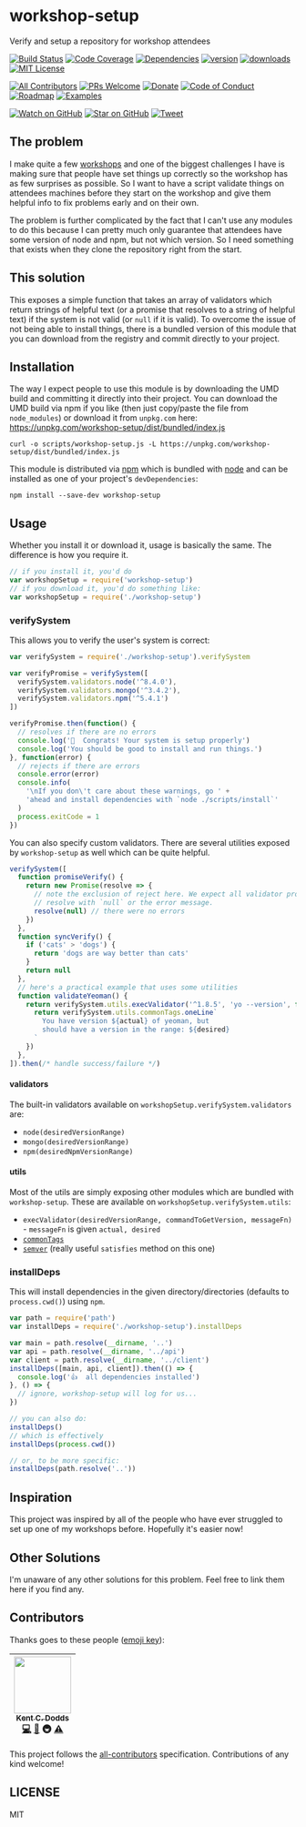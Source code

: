 # workshop-setup

Verify and setup a repository for workshop attendees

[![Build Status][build-badge]][build]
[![Code Coverage][coverage-badge]][coverage]
[![Dependencies][dependencyci-badge]][dependencyci]
[![version][version-badge]][package]
[![downloads][downloads-badge]][npm-stat]
[![MIT License][license-badge]][LICENSE]

[![All Contributors](https://img.shields.io/badge/all_contributors-1-orange.svg?style=flat-square)](#contributors)
[![PRs Welcome][prs-badge]][prs]
[![Donate][donate-badge]][donate]
[![Code of Conduct][coc-badge]][coc]
[![Roadmap][roadmap-badge]][roadmap]
[![Examples][examples-badge]][examples]

[![Watch on GitHub][github-watch-badge]][github-watch]
[![Star on GitHub][github-star-badge]][github-star]
[![Tweet][twitter-badge]][twitter]

## The problem

I make quite a few [workshops][workshops] and one of the biggest challenges I
have is making sure that people have set things up correctly so the workshop has
as few surprises as possible. So I want to have a script validate things on
attendees machines before they start on the workshop and give them helpful info
to fix problems early and on their own.

The problem is further complicated by the fact that I can't use any modules to
do this because I can pretty much only guarantee that attendees have some
version of node and npm, but not which version. So I need something that exists
when they clone the repository right from the start.

## This solution

This exposes a simple function that takes an array of validators which return
strings of helpful text (or a promise that resolves to a string of helpful text)
if the system is not valid (or `null` if it is valid). To overcome the issue of
not being able to install things, there is a bundled version of this module that
you can download from the registry and commit directly to your project.

## Installation

The way I expect people to use this module is by downloading the UMD build and
committing it directly into their project. You can download the UMD build via
npm if you like (then just copy/paste the file from `node_modules`) or download
it from `unpkg.com` here: https://unpkg.com/workshop-setup/dist/bundled/index.js

```
curl -o scripts/workshop-setup.js -L https://unpkg.com/workshop-setup/dist/bundled/index.js
```

This module is distributed via [npm][npm] which is bundled with [node][node] and
can be installed as one of your project's `devDependencies`:

```
npm install --save-dev workshop-setup
```

## Usage

Whether you install it or download it, usage is basically the same. The
difference is how you require it.

```javascript
// if you install it, you'd do
var workshopSetup = require('workshop-setup')
// if you download it, you'd do something like:
var workshopSetup = require('./workshop-setup')
```

### verifySystem

This allows you to verify the user's system is correct:

```javascript
var verifySystem = require('./workshop-setup').verifySystem

var verifyPromise = verifySystem([
  verifySystem.validators.node('^8.4.0'),
  verifySystem.validators.mongo('^3.4.2'),
  verifySystem.validators.npm('^5.4.1')
])

verifyPromise.then(function() {
  // resolves if there are no errors
  console.log('🎉  Congrats! Your system is setup properly')
  console.log('You should be good to install and run things.')
}, function(error) {
  // rejects if there are errors
  console.error(error)
  console.info(
    '\nIf you don\'t care about these warnings, go ' +
    'ahead and install dependencies with `node ./scripts/install`'
  )
  process.exitCode = 1
})
```

You can also specify custom validators. There are several utilities exposed by
`workshop-setup` as well which can be quite helpful.

```javascript
verifySystem([
  function promiseVerify() {
    return new Promise(resolve => {
      // note the exclusion of reject here. We expect all validator promises to
      // resolve with `null` or the error message.
      resolve(null) // there were no errors
    })
  },
  function syncVerify() {
    if ('cats' > 'dogs') {
      return 'dogs are way better than cats'
    }
    return null
  },
  // here's a practical example that uses some utilities
  function validateYeoman() {
    return verifySystem.utils.execValidator('^1.8.5', 'yo --version', function(actual, desired) {
      return verifySystem.utils.commonTags.oneLine`
        You have version ${actual} of yeoman, but
        should have a version in the range: ${desired}
      `
    })
  },
]).then(/* handle success/failure */)
```

#### validators

The built-in validators available on `workshopSetup.verifySystem.validators`
are:

- `node(desiredVersionRange)`
- `mongo(desiredVersionRange)`
- `npm(desiredNpmVersionRange)`

#### utils

Most of the utils are simply exposing other modules which are bundled with
`workshop-setup`. These are available on `workshopSetup.verifySystem.utils`:

- `execValidator(desiredVersionRange, commandToGetVersion, messageFn)` - `messageFn` is given `actual, desired`
- [`commonTags`][common-tags]
- [`semver`][semver] (really useful `satisfies` method on this one)

### installDeps

This will install dependencies in the given directory/directories (defaults to
`process.cwd()`) using `npm`.

```javascript
var path = require('path')
var installDeps = require('./workshop-setup').installDeps

var main = path.resolve(__dirname, '..')
var api = path.resolve(__dirname, '../api')
var client = path.resolve(__dirname, '../client')
installDeps([main, api, client]).then(() => {
  console.log('👍  all dependencies installed')
}, () => {
  // ignore, workshop-setup will log for us...
})

// you can also do:
installDeps()
// which is effectively
installDeps(process.cwd())

// or, to be more specific:
installDeps(path.resolve('..'))
```

## Inspiration

This project was inspired by all of the people who have ever struggled to set up
one of my workshops before. Hopefully it's easier now!

## Other Solutions

I'm unaware of any other solutions for this problem. Feel free to link them here
if you find any.

## Contributors

Thanks goes to these people ([emoji key][emojis]):

<!-- ALL-CONTRIBUTORS-LIST:START - Do not remove or modify this section -->
| [<img src="https://avatars.githubusercontent.com/u/1500684?v=3" width="100px;"/><br /><sub>Kent C. Dodds</sub>](https://kentcdodds.com)<br />[💻](https://github.com/kentcdodds/workshop-setup/commits?author=kentcdodds) [📖](https://github.com/kentcdodds/workshop-setup/commits?author=kentcdodds) 🚇 [⚠️](https://github.com/kentcdodds/workshop-setup/commits?author=kentcdodds) |
| :---: |
<!-- ALL-CONTRIBUTORS-LIST:END -->

This project follows the [all-contributors][all-contributors] specification. Contributions of any kind welcome!

## LICENSE

MIT

[npm]: https://www.npmjs.com/
[node]: https://nodejs.org
[build-badge]: https://img.shields.io/travis/kentcdodds/workshop-setup.svg?style=flat-square
[build]: https://travis-ci.org/kentcdodds/workshop-setup
[coverage-badge]: https://img.shields.io/codecov/c/github/kentcdodds/workshop-setup.svg?style=flat-square
[coverage]: https://codecov.io/github/kentcdodds/workshop-setup
[dependencyci-badge]: https://dependencyci.com/github/kentcdodds/workshop-setup/badge?style=flat-square
[dependencyci]: https://dependencyci.com/github/kentcdodds/workshop-setup
[version-badge]: https://img.shields.io/npm/v/workshop-setup.svg?style=flat-square
[package]: https://www.npmjs.com/package/workshop-setup
[downloads-badge]: https://img.shields.io/npm/dm/workshop-setup.svg?style=flat-square
[npm-stat]: http://npm-stat.com/charts.html?package=workshop-setup&from=2016-04-01
[license-badge]: https://img.shields.io/npm/l/workshop-setup.svg?style=flat-square
[license]: https://github.com/kentcdodds/workshop-setup/blob/master/other/LICENSE
[prs-badge]: https://img.shields.io/badge/PRs-welcome-brightgreen.svg?style=flat-square
[prs]: http://makeapullrequest.com
[donate-badge]: https://img.shields.io/badge/$-support-green.svg?style=flat-square
[donate]: http://kcd.im/donate
[coc-badge]: https://img.shields.io/badge/code%20of-conduct-ff69b4.svg?style=flat-square
[coc]: https://github.com/kentcdodds/workshop-setup/blob/master/other/CODE_OF_CONDUCT.md
[roadmap-badge]: https://img.shields.io/badge/%F0%9F%93%94-roadmap-CD9523.svg?style=flat-square
[roadmap]: https://github.com/kentcdodds/workshop-setup/blob/master/other/ROADMAP.md
[examples-badge]: https://img.shields.io/badge/%F0%9F%92%A1-examples-8C8E93.svg?style=flat-square
[examples]: https://github.com/kentcdodds/workshop-setup/blob/master/other/EXAMPLES.md
[github-watch-badge]: https://img.shields.io/github/watchers/kentcdodds/workshop-setup.svg?style=social
[github-watch]: https://github.com/kentcdodds/workshop-setup/watchers
[github-star-badge]: https://img.shields.io/github/stars/kentcdodds/workshop-setup.svg?style=social
[github-star]: https://github.com/kentcdodds/workshop-setup/stargazers
[twitter]: https://twitter.com/intent/tweet?text=Check%20out%20workshop-setup!%20https://github.com/kentcdodds/workshop-setup%20%F0%9F%91%8D
[twitter-badge]: https://img.shields.io/twitter/url/https/github.com/kentcdodds/workshop-setup.svg?style=social
[emojis]: https://github.com/kentcdodds/all-contributors#emoji-key
[all-contributors]: https://github.com/kentcdodds/all-contributors
[workshops]: https://kentcdodds.com/workshops
[common-tags]: https://www.npmjs.com/package/common-tags
[semver]: https://www.npmjs.com/package/semver

